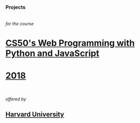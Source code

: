 ### **Projects**<br><br>
*for the course*<br>
# **[CS50's Web Programming with Python and JavaScript](https://cs50.harvard.edu/web/2018/)**<br>
# **[2018](https://cs50.harvard.edu/web/2018/)**<br><br>
*offered by*<br>
## **[Harvard University](https://www.harvard.edu/)**<br><br>
